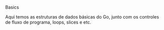 Basics

Aqui temos as estruturas de dados básicas do Go, junto com os controles de fluxo de programa, loops, slices e etc.
